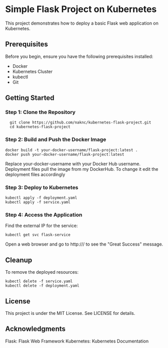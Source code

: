 # Simple Flask Project on Kubernetes

This project demonstrates how to deploy a basic Flask web application on Kubernetes.

## Prerequisites

Before you begin, ensure you have the following prerequisites installed:

- Docker
- Kubernetes Cluster
- kubectl
- Git

## Getting Started

### Step 1: Clone the Repository

```
  git clone https://github.com/naknc/kubernetes-flask-project.git
  cd kubernetes-flask-project
```

### Step 2: Build and Push the Docker Image

```
docker build -t your-docker-username/flask-project:latest .
docker push your-docker-username/flask-project:latest
```
Replace your-docker-username with your Docker Hub username. Deployment files pull the image from my DockerHub. To change it edit the deployment files accordingly

### Step 3: Deploy to Kubernetes
```
kubectl apply -f deployment.yaml
kubectl apply -f service.yaml
```
### Step 4: Access the Application
Find the external IP for the service:

```
kubectl get svc flask-service
```
Open a web browser and go to http://<external-ip>/ to see the "Great Success" message.

## Cleanup

To remove the deployed resources:

```
kubectl delete -f service.yaml
kubectl delete -f deployment.yaml
```

## License

This project is under the MIT License. See LICENSE for details.

## Acknowledgments

Flask: Flask Web Framework
Kubernetes: Kubernetes Documentation


